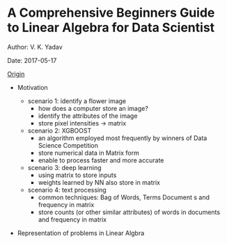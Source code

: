 # A Comprehensive Beginners Guide to Linear Algebra for Data Scientist

Author: V. K. Yadav

Date: 2017-05-17

[Origin](https://www.analyticsvidhya.com/blog/2017/05/comprehensive-guide-to-linear-algebra/)

+ Motivation
  + scenario 1: identify a flower image
    + how does a computer store an image?
    + identify the attributes of the image
    + store pixel intensities $\to$ matrix
  + scenario 2: XGBOOST
    + an algorithm employed most frequently by winners of Data Science Competition
    + store numerical data in Matrix form
    + enable to process faster and more accurate
  + scenario 3: deep learning
    + using matrix to store inputs
    + weights learned by NN also store in matrix
  + scenario 4: text processing
    + common techniques: Bag of Words, Terms Document s and frequency in matrix
    + store counts (or other similar attributes) of words in documents and frequency in matrix

+ Representation of problems in Linear Algbra




